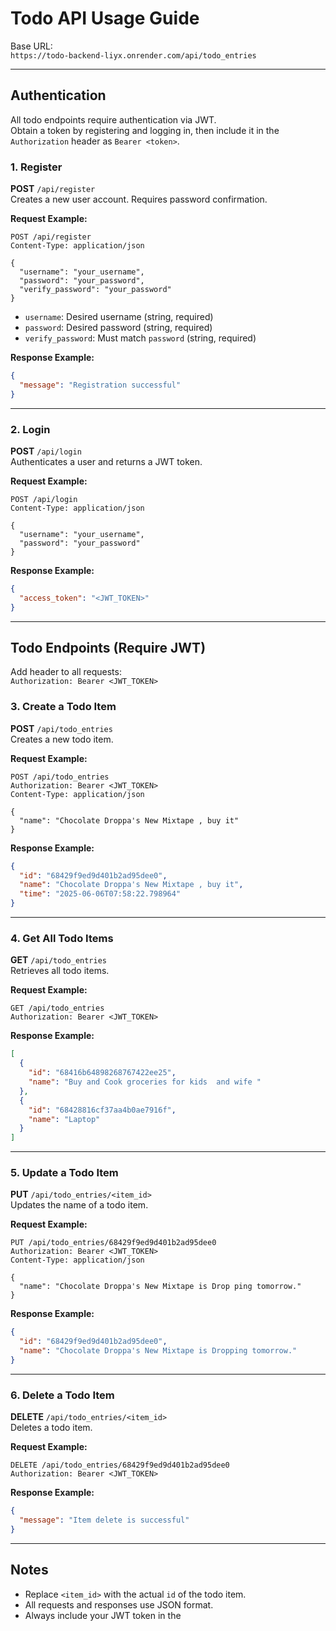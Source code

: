 # Todo API Usage Guide

Base URL:  
`https://todo-backend-liyx.onrender.com/api/todo_entries`

---

## Authentication

All todo endpoints require authentication via JWT.  
Obtain a token by registering and logging in, then include it in the `Authorization` header as `Bearer <token>`.

### 1. Register

**POST** `/api/register`  
Creates a new user account. Requires password confirmation.

**Request Example:**
```http
POST /api/register
Content-Type: application/json

{
  "username": "your_username",
  "password": "your_password",
  "verify_password": "your_password"
}
```

- `username`: Desired username (string, required)
- `password`: Desired password (string, required)
- `verify_password`: Must match `password` (string, required)

**Response Example:**
```json
{
  "message": "Registration successful"
}
```

---

### 2. Login

**POST** `/api/login`  
Authenticates a user and returns a JWT token.

**Request Example:**
```http
POST /api/login
Content-Type: application/json

{
  "username": "your_username",
  "password": "your_password"
}
```

**Response Example:**
```json
{
  "access_token": "<JWT_TOKEN>"
}
```

---

## Todo Endpoints (Require JWT)

Add header to all requests:  
`Authorization: Bearer <JWT_TOKEN>`

### 3. Create a Todo Item

**POST** `/api/todo_entries`  
Creates a new todo item.

**Request Example:**
```http
POST /api/todo_entries
Authorization: Bearer <JWT_TOKEN>
Content-Type: application/json

{
  "name": "Chocolate Droppa's New Mixtape , buy it"
}
```

**Response Example:**
```json
{
  "id": "68429f9ed9d401b2ad95dee0",
  "name": "Chocolate Droppa's New Mixtape , buy it",
  "time": "2025-06-06T07:58:22.798964"
}
```

---

### 4. Get All Todo Items

**GET** `/api/todo_entries`  
Retrieves all todo items.

**Request Example:**
```http
GET /api/todo_entries
Authorization: Bearer <JWT_TOKEN>
```

**Response Example:**
```json
[
  {
    "id": "68416b64898268767422ee25",
    "name": "Buy and Cook groceries for kids  and wife "
  },
  {
    "id": "68428816cf37aa4b0ae7916f",
    "name": "Laptop"
  }
]
```

---

### 5. Update a Todo Item

**PUT** `/api/todo_entries/<item_id>`  
Updates the name of a todo item.

**Request Example:**
```http
PUT /api/todo_entries/68429f9ed9d401b2ad95dee0
Authorization: Bearer <JWT_TOKEN>
Content-Type: application/json

{
  "name": "Chocolate Droppa's New Mixtape is Drop ping tomorrow."
}
```

**Response Example:**
```json
{
  "id": "68429f9ed9d401b2ad95dee0",
  "name": "Chocolate Droppa's New Mixtape is Dropping tomorrow."
}
```

---

### 6. Delete a Todo Item

**DELETE** `/api/todo_entries/<item_id>`  
Deletes a todo item.

**Request Example:**
```http
DELETE /api/todo_entries/68429f9ed9d401b2ad95dee0
Authorization: Bearer <JWT_TOKEN>
```

**Response Example:**
```json
{
  "message": "Item delete is successful"
}
```

---

## Notes

- Replace `<item_id>` with the actual `id` of the todo item.
- All requests and responses use JSON format.
- Always include your JWT token in the